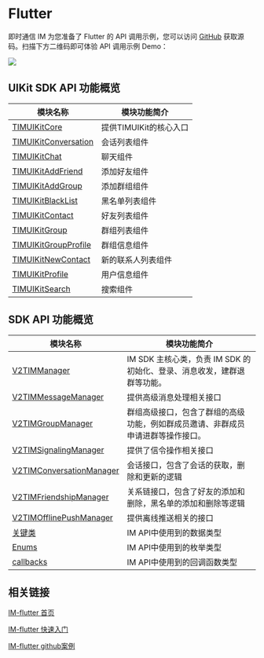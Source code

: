 # Flutter

即时通信 IM 为您准备了 Flutter 的 API 调用示例，您可以访问 [GitHub](https://github.com/TencentCloud/TIMSDK/tree/master/Flutter/Demo/im-flutter-uikit) 获取源码。扫描下方二维码即可体验 API 调用示例 Demo：

![](https://main.qcloudimg.com/raw/4658a0d24c33f6ec42b07bc8e36234d9.png)

## UIKit SDK API 功能概览

| 模块名称                                                      | 模块功能简介                                      |
| --------------------------------------------------------- | ------------------------------------------- |
| [TIMUIKitCore](uikit-sdk-api/TIMUIKitCore/README.md)                         | 提供TIMUIKit的核心入口 |
| [TIMUIKitConversation](uikit-sdk-api/TIMUIKitConversation/README.md)           | 会话列表组件                                |
| [TIMUIKitChat](uikit-sdk-api/TIMUIKitChat/README.md)               | 聊天组件    |
| [TIMUIKitAddFriend](uikit-sdk-api/TIMUIKitAddFriend/README.md)       | 添加好友组件                                 |
| [TIMUIKitAddGroup](uikit-sdk-api/TIMUIKitAddGroup/README.md) | 添加群组组件                      |
| [TIMUIKitBlackList](uikit-sdk-api/TIMUIKitBlackList/README.md)     | 黑名单列表组件              |
| [TIMUIKitContact](uikit-sdk-api/TIMUIKitContact/README.md)   | 好友列表组件                                 |
| [TIMUIKitGroup](uikit-sdk-api/TIMUIKitGroup/README.md)                                 | 群组列表组件                             |
| [TIMUIKitGroupProfile](uikit-sdk-api/TIMUIKitGroupProfile/README.md)                                       | 群组信息组件                             |
| [TIMUIKitNewContact](uikit-sdk-api/TIMUIKitNewContact/README.md)                               | 新的联系人列表组件                          |
| [TIMUIKitProfile](uikit-sdk-api/TIMUIKitProfile/README.md)                                       | 用户信息组件                             |
| [TIMUIKitSearch](uikit-sdk-api/TIMUIKitSearch/README.md)                               | 搜索组件                           |

## SDK API 功能概览

| 模块名称                                                      | 模块功能简介                                      |
| --------------------------------------------------------- | ------------------------------------------- |
| [V2TIMManager](api/v2timmanager/README.md)                         | IM SDK 主核心类，负责 IM SDK 的初始化、登录、消息收发，建群退群等功能。 |
| [V2TIMMessageManager](api/v2timmessagemanager/README.md)           | 提供高级消息处理相关接口                                |
| [V2TIMGroupManager](api/v2timgroupmanager/README.md)               | 群组高级接口，包含了群组的高级功能，例如群成员邀请、非群成员申请进群等操作接口。    |
| [V2TIMSignalingManager](api/v2timsignalingmanager/README.md)       | 提供了信令操作相关接口                                 |
| [V2TIMConversationManager](api/v2timconversationmanager/README.md) | 会话接口，包含了会话的获取，删除和更新的逻辑                      |
| [V2TIMFriendshipManager](api/v2timfriendshipmanager/README.md)     | 关系链接口，包含了好友的添加和删除，黑名单的添加和删除等逻辑              |
| [V2TIMOfflinePushManager](api/v2timofflinepushmanager/README.md)   | 提供离线推送相关的接口                                 |
| [关键类](api/keyClass/README.md)                                 | IM API中使用到的数据类型                             |
| [Enums](api/enums/README.md)                                       | IM API中使用到的枚举类型                             |
| [callbacks](api/callbacks/README.md)                               | IM API中使用到的回调函数类型                           |

## 相关链接

[IM-flutter 首页](https://cloud.tencent.com/document/product/269)

[IM-flutter 快速入门](quickStart.md)

[IM-flutter github案例](https://github.com/TencentCloud/TIMSDK/tree/master/Flutter/IMSDK/im-flutter-plugin/tencent_im_sdk_plugin)

